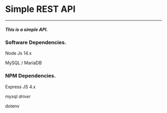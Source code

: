 # Simple REST API

---

##### This is a simple API.

### Software Dependencies.

Node Js 14.x

MySQL / MariaDB

### NPM Dependencies.

Express JS 4.x

mysql _driver_

dotenv
